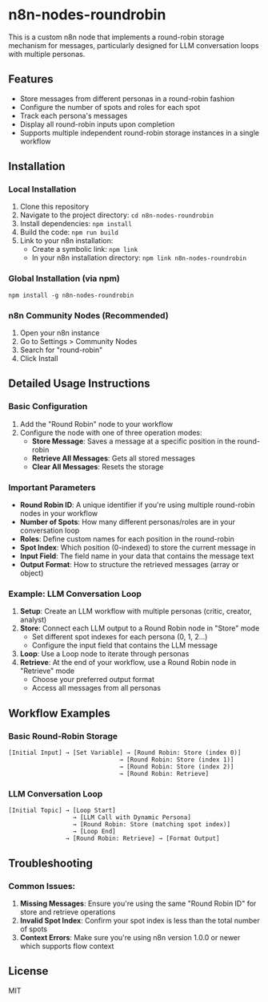 # n8n-nodes-roundrobin

This is a custom n8n node that implements a round-robin storage mechanism for messages, particularly designed for LLM conversation loops with multiple personas.

## Features

- Store messages from different personas in a round-robin fashion
- Configure the number of spots and roles for each spot
- Track each persona's messages
- Display all round-robin inputs upon completion
- Supports multiple independent round-robin storage instances in a single workflow

## Installation

### Local Installation

1. Clone this repository
2. Navigate to the project directory: `cd n8n-nodes-roundrobin`
3. Install dependencies: `npm install`
4. Build the code: `npm run build`
5. Link to your n8n installation:
   - Create a symbolic link: `npm link`
   - In your n8n installation directory: `npm link n8n-nodes-roundrobin`

### Global Installation (via npm)

```
npm install -g n8n-nodes-roundrobin
```

### n8n Community Nodes (Recommended)

1. Open your n8n instance
2. Go to Settings > Community Nodes
3. Search for "round-robin"
4. Click Install

## Detailed Usage Instructions

### Basic Configuration

1. Add the "Round Robin" node to your workflow
2. Configure the node with one of three operation modes:
   - **Store Message**: Saves a message at a specific position in the round-robin
   - **Retrieve All Messages**: Gets all stored messages
   - **Clear All Messages**: Resets the storage

### Important Parameters

- **Round Robin ID**: A unique identifier if you're using multiple round-robin nodes in your workflow
- **Number of Spots**: How many different personas/roles are in your conversation loop
- **Roles**: Define custom names for each position in the round-robin
- **Spot Index**: Which position (0-indexed) to store the current message in
- **Input Field**: The field name in your data that contains the message text
- **Output Format**: How to structure the retrieved messages (array or object)

### Example: LLM Conversation Loop

1. **Setup**: Create an LLM workflow with multiple personas (critic, creator, analyst)
2. **Store**: Connect each LLM output to a Round Robin node in "Store" mode
   - Set different spot indexes for each persona (0, 1, 2...)
   - Configure the input field that contains the LLM message
3. **Loop**: Use a Loop node to iterate through personas
4. **Retrieve**: At the end of your workflow, use a Round Robin node in "Retrieve" mode
   - Choose your preferred output format
   - Access all messages from all personas

## Workflow Examples

### Basic Round-Robin Storage

```
[Initial Input] → [Set Variable] → [Round Robin: Store (index 0)]
                               → [Round Robin: Store (index 1)]
                               → [Round Robin: Store (index 2)]
                               → [Round Robin: Retrieve]
```

### LLM Conversation Loop

```
[Initial Topic] → [Loop Start]
                  → [LLM Call with Dynamic Persona]
                  → [Round Robin: Store (matching spot index)]
                  → [Loop End]
                → [Round Robin: Retrieve] → [Format Output]
```

## Troubleshooting

### Common Issues:

1. **Missing Messages**: Ensure you're using the same "Round Robin ID" for store and retrieve operations
2. **Invalid Spot Index**: Confirm your spot index is less than the total number of spots
3. **Context Errors**: Make sure you're using n8n version 1.0.0 or newer which supports flow context

## License

MIT
